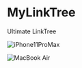 # MyLinkTree
Ultimate LinkTree


![iPhone11ProMax](https://user-images.githubusercontent.com/121978045/214471511-636df77d-5d72-40ae-bf27-b5f00757ab7b.png)

![MacBook Air](https://user-images.githubusercontent.com/121978045/214470865-daed41e1-7c72-4c52-bee0-947ab59c2ce7.png)
